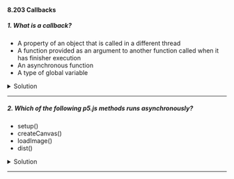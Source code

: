 #### 8.203 Callbacks

##### 1. What is a callback?

- A property of an object that is called in a different thread
- A function provided as an argument to another function called when it has finisher execution
- An asynchronous function
- A type of global variable

<details>
  <summary>Solution</summary>

The correct answer is:

✅ **"A function provided as an argument to another function called when it has finished execution."**

Explanation:

A **callback** is a function that is passed as an argument to another function and is executed after that function completes its operation. This is commonly used in asynchronous programming (e.g., in JavaScript with event listeners or API calls) but is not inherently asynchronous.

Why the other options are incorrect:

- ❌ **"A property of an object that is called in a different thread"**
  - Callbacks are not necessarily properties of objects or related to multithreading.
- ❌ **"An asynchronous function"**
  - While callbacks are often used in asynchronous code, a callback itself is just a function—it is not inherently asynchronous.
- ❌ **"A type of global variable"**
  - Callbacks are typically functions passed as arguments, not global variables.

</details>

---

##### 2. Which of the following p5.js methods runs asynchronously?

- setup()
- createCanvas()
- loadImage()
- dist()

<details>
  <summary>Solution</summary>

The correct answer is:

✅ **`loadImage()`**

Explanation:
`loadImage()` runs asynchronously in **p5.js** because it is designed to load an image from a file or URL in the background, preventing it from blocking the main program execution. It takes an optional callback function that executes once the image is fully loaded.

Why the other options are incorrect:

- ❌ **`setup()`**
  - This function runs once at the start of the program but executes synchronously.
- ❌ **`createCanvas()`**
  - This method runs synchronously to create a drawing canvas.
- ❌ **`dist()`**
  - This is a mathematical function (to calculate Euclidean distance) and runs synchronously.

Would you like a code example demonstrating the asynchronous behavior of `loadImage()`? 😊

</details>

---
